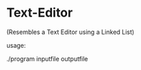 # Text-Editor

(Resembles a Text Editor using a Linked List)


usage:

./program inputfile outputfile
